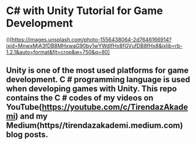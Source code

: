 # C# with Unity Tutorial for Game Development

()[https://images.unsplash.com/photo-1556438064-2d7646166914?ixid=MnwxMjA3fDB8MHxwaG90by1wYWdlfHx8fGVufDB8fHx8&ixlib=rb-1.2.1&auto=format&fit=crop&w=750&q=80]

## Unity is one of the most used platforms for game development. C # programming language is used when developing games with Unity. This repo contains the C # codes of my videos on YouTube(https://youtube.com/c/TirendazAkademi) and my Medium(https//tirendazakademi.medium.com) blog posts.







